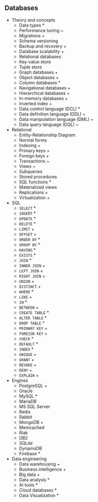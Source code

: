 ## Databases

- Theory and concepts
  - Data types *
  - Performance tuning ~
  - Migrations +
  - Schema versioning
  - Backup and recovery +
  - Database scalability +
  - Relational databases
  - Key-value store
  - Tuple store
  - Graph databases +
  - Object databases +
  - Column databases *
  - Navigational databases +
  - Hierarchical databases +
  - In-memory databases +
  - Inverted index +
  - Data control language (DCL) *
  - Data definition language (DDL) ~
  - Data manipulation language (DML) ~
  - Data query language (DQL) ~
- Relational
  - Entity-Relationship Diagram
  - Normal forms
  - Indexing +
  - Primary keys +
  - Foreign keys +
  - Transactions ~
  - Views ~
  - Subqueries
  - Stored procedures
  - SQL functions *
  - Materialized views
  - Replications +
  - Virtualization +
- SQL
  - `SELECT` *
  - `INSERT` *
  - `UPDATE` *
  - `DELETE` *
  - `LIMIT` +
  - `OFFSET` +
  - `ORDER BY` *
  - `GROUP BY` *
  - `HAVING` *
  - `EXISTS` *
  - `JOIN` *
  - `INNER JOIN` +
  - `LEFT JOIN` +
  - `RIGHT JOIN` +
  - `UNION` +
  - `DISTINCT` +
  - `WHERE` *
  - `LIKE` +
  - `IN` *
  - `BETWEEN` +
  - `CREATE TABLE` *
  - `ALTER TABLE` *
  - `DROP TABLE` *
  - `PRIMARY KEY` +
  - `FOREIGN KEY` +
  - `CHECK` *
  - `DEFAULT` *
  - `INDEX` *
  - `UNIQUE` +
  - `GRANT` +
  - `REVOKE` +
  - `DENY` +
  - `EXPLAIN` +
- Engines
  - PostgreSQL +
  - Oracle
  - MySQL *
  - MariaDB
  - MS SQL Server
  - Redis
  - Rabbit
  - MongoDB +
  - Memcached
  - Riak
  - DB2
  - SQLite
  - DynamoDB
  - Firebase *
- Data engineering
  - Data warehousing +
  - Business intelligence +
  - Big data +
  - Data analysis *
  - AI tools *
  - Cloud databases *
  - Data Visualization *
